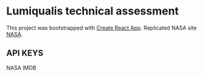 # Lumiqualis technical assessment

This project was bootstrapped with [Create React App](https://github.com/facebook/create-react-app).
Replicated NASA site [NASA](https://nasa-movies.netlify.app/).

## API KEYS
NASA
IMDB

